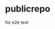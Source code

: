 # publicrepo
for e2e test














































































































































































































































































































































































































































































































































































































































































































































































































































































































































































































































































































































































































































































































































































































































































































































































































































































































































































































